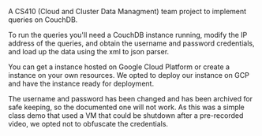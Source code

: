 A CS410 (Cloud and Cluster Data Managment) team project to implement queries on CouchDB.

To run the queries you'll need a CouchDB instance running, modify the IP address of the queries, and obtain the username and password credentials, and load up the data using the xml to json parser.

You can get a instance hosted on Google Cloud Platform or create a instance on your own resources. We opted to deploy our instance on GCP and have the instance ready for deployment.

The username and password has been changed and has been archived for safe keeping, so the documented one will not work. As this was a simple class demo that used a VM that could be shutdown after a pre-recorded video, we opted not to obfuscate the credentials.
